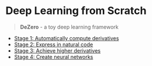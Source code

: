 # Deep Learning from Scratch
> **DeZero** - a toy deep learning framework

<!-- ```
Dezro
│  .gitignore
│  README.md
│  stage1.ipynb
│  stage2.ipynb
│  stage3.ipynb
│  stage4.ipynb
│
├─dezero: the source code of DeZero
│  │  core.py
│  │  core_simple.py
│  │  functions.py
│  │  utils.py
│  └─ __init__.py
└─res: the pictures used in the notebooks
``` -->

- [Stage 1: Automatically compute derivatives](./stage1.ipynb)
- [Stage 2: Express in natural code](./stage2.ipynb)
- [Stage 3: Achieve higher derivatives](./stage3.ipynb)
- [Stage 4: Create neural networks](./stage4.ipynb)